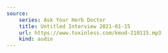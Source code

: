 ```yaml
---
source:
    series: Ask Your Herb Doctor
    title: Untitled Interview 2021-01-15
    url: https://www.toxinless.com/kmud-210115.mp3
    kind: audio
---
```

